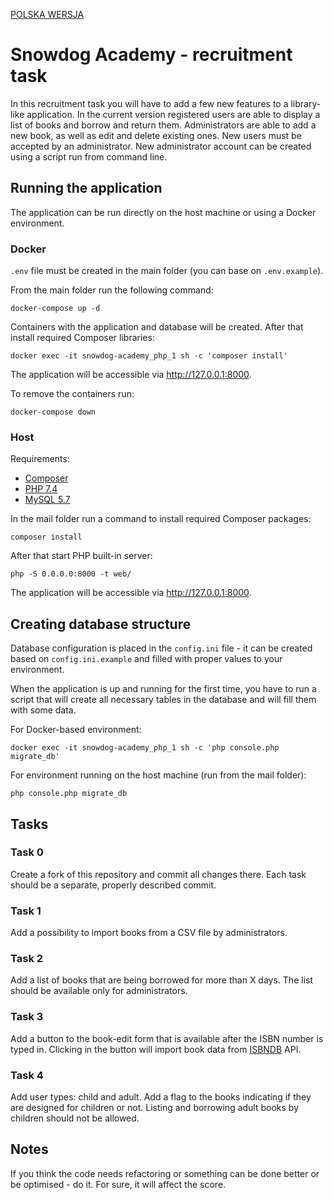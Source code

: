 [POLSKA WERSJA](/README.md)

# Snowdog Academy - recruitment task

In this recruitment task you will have to add a few new features to a library-like application. In the current version registered users are able to display a list of books and borrow and return them. Administrators are able to add a new book, as well as edit and delete existing ones. New users must be accepted by an administrator. New administrator account can be created using a script run from command line.

## Running the application

The application can be run directly on the host machine or using a Docker environment.

### Docker

`.env` file must be created in the main folder (you can base on `.env.example`).

From the main folder run the following command:
```
docker-compose up -d
``` 
Containers with the application and database will be created. After that install required Composer libraries:
```
docker exec -it snowdog-academy_php_1 sh -c 'composer install'
```
The application will be accessible via http://127.0.0.1:8000.

To remove the containers run:
```
docker-compose down
```

### Host
Requirements:

* [Composer](https://getcomposer.org/)
* [PHP 7.4](https://www.php.net/manual/en/install.php)
* [MySQL 5.7](https://dev.mysql.com/doc/refman/5.7/en/installing.html)

In the mail folder run a command to install required Composer packages:
```
composer install
```

After that start PHP built-in server:
```
php -S 0.0.0.0:8000 -t web/
```
The application will be accessible via http://127.0.0.1:8000.

## Creating database structure

Database configuration is placed in the `config.ini` file - it can be created based on `config.ini.example` and filled with proper values to your environment.

When the application is up and running for the first time, you have to run a script that will create all necessary tables in the database and will fill them with some data.

For Docker-based environment:
```
docker exec -it snowdog-academy_php_1 sh -c 'php console.php migrate_db'
```

For environment running on the host machine (run from the mail folder):
```
php console.php migrate_db
```

## Tasks

### Task 0
Create a fork of this repository and commit all changes there. Each task should be a separate, properly described commit.

### Task 1
Add a possibility to import books from a CSV file by administrators.

### Task 2
Add a list of books that are being borrowed for more than X days. The list should be available only for administrators.

### Task 3
Add a button to the book-edit form that is available after the ISBN number is typed in. Clicking in the button will import book data from [ISBNDB](https://isbndb.com/api/docs/v2) API.

### Task 4
Add user types: child and adult. Add a flag to the books indicating if they are designed for children or not. Listing and borrowing adult books by children should not be allowed.

## Notes
If you think the code needs refactoring or something can be done better or be optimised - do it. For sure, it will affect the score.
